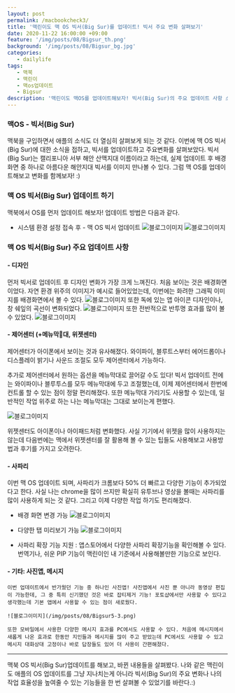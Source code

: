 ```yaml
---
layout: post
permalink: /macbookcheck3/
title: '맥린이도 맥 OS 빅서(Big Sur)를 업데이트! 빅서 주요 변화 살펴보기'
date: 2020-11-22 16:00:00 +09:00
feature: '/img/posts/08/Bigsur_th.png'
background: '/img/posts/08/Bigsur_bg.jpg'
categories:
   - dailylife
tags:
   - 맥북
   - 맥린이
   - 맥os업데이트
   - Bigsur
description: '맥린이도 맥OS를 업데이트해보자! 빅서(Big Sur)의 주요 업데이트 사항 소개'
---
```

### 맥OS - 빅서(Big Sur)

맥북을 구입하면서 애플의 소식도 더 열심히 살펴보게 되는 것 같다. 이번에 맥 OS 빅서(Big Sur)에 대한 소식을 접하고, 빅서를 업데이트하고 주요변화를 살펴보았다.
빅서(Big Sur)는 캘리포니아 서부 해안 산맥지대 이름이라고 하는데, 실제 업데이트 후 배경화면 중 하나로 아름다운 해안지대 빅서를 이미지 만나볼 수 있다. 그럼 맥 OS를 업데이트해보고 변화를 함께보자! :)


### 맥 OS 빅서(Big Sur) 업데이트 하기

맥북에서 OS를 먼저 업데이트 해보자! 업데이트 방법은 다음과 같다.
- 시스템 환경 설정 접속 후 - 맥 OS 빅서 업데이트
  ![블로그이미지](/img/posts/08/Bigsur1-1.png)
  ![블로그이미지](/img/posts/08/Bigsur1-2.png)  

### 맥 OS 빅서(Big Sur) 주요 업데이트 사항

#### - 디자인

  먼저 빅서로 업데이트 후 디자인 변화가 가장 크게 느껴진다. 처음 보이는 것은 배경화면이었다. 자연 환경 위주의 이미지가 예시로 들어있었는데, 이번에는 화려한 그래픽 이미지를 배경화면에서 볼 수 있다.
  ![블로그이미지](/img/posts/08/Bigsur2-1.png)
  또한 독에 있는 앱 아이콘 디자인이나, 창 쉐잎의 곡선이 변화되었다.
  ![블로그이미지](/img/posts/08/Bigsur2-3.png)
  또한 전반적으로 반투명 효과를 많이 볼 수 있었다.
  ![블로그이미지](/img/posts/08/Bigsur2-2.png)


#### - 제어센터 (+메뉴막대, 위젯센터)
  제어센터가 아이폰에서 보이는 것과 유사해졌다. 와이파이, 블루트스부터 에어드롭이나 디스플레이 밝기나 사운드 조절도 모두 제어센터에서 가능하다.

  추가로 제어센터에서 원하는 옵션을 메뉴막대로 끌어갈 수도 있다! 빅서 업데이트 전에는 와이파이나 블루투스를 모두 메뉴막대에 두고 조절했는데, 이제 제어센터에서 한번에 컨트롤 할 수 있는 점이 정말 편리해졌다. 또한 메뉴막대 가리기도 사용할 수 있는데, 일반적인 작업 위주로 하는 나는 메뉴막대는 그대로 보이는게 편했다.

  ![블로그이미지](/img/posts/08/Bigsur3-1.png)

  위젯센터도 아이폰이나 아이패드처럼 변화했다. 사실 기기에서 위젯을 많이 사용하지는 않는데 다음번에는 맥에서 위젯센터를 잘 활용해 볼 수 있는 팁들도 사용해보고 사용방법과 후기를 가지고 오려한다.


#### - 사파리
  이번 맥 OS 업데이트 되며, 사파리가 크롬보다 50% 더 빠르고 다양한 기능이 추가되었다고 한다. 사실 나는 chrome을 많이 쓰지만 확실히 유투브나 영상을 볼때는 사파리를 많이 사용하게 되는 것 같다. 그리고 이제 다양한 작업 하기도 편리해졌다.

  * 배경 화면 변경 가능
  ![블로그이미지](/img/posts/08/Bigsur4-1.png)

  * 다양한 탭 미리보기 가능
  ![블로그이미지](/img/posts/08/Bigsur4-2.png)

  * 사파리 확장 기능 지원
    : 앱스토어에서 다양한 사파리 확장기능을 확인해볼 수 있다. 번역기나, 쉬운 PIP 기능이 맥린이인 내 기준에서 사용해볼만한 기능으로 보인다.


#### - 기타: 사진앱, 메시지
    이번 업데이트에서 반가웠던 기능 중 하나인 사진앱! 사진앱에서 사진 뿐 아니라 동영상 편집이 가능한데, 그 중 특히 신기했던 것은 바로 잡티제거 기능! 포토샵에서만 사용할 수 있다고 생각했는데 기본 앱에서 사용할 수 있는 점이 새로웠다.

    ![블로그이미지](/img/posts/08/Bigsur5-3.png)

    또한 모바일에서 사용한 다양한 메시지 효과를 PC에서도 사용할 수 있다. 처음에 메시지에서 새롭게 나온 효과로 한동안 지인들과 메시지를 많이 주고 받았는데 PC에서도 사용할 수 있고 메시지 대화상대 고정이나 바로 답장들도 있어 더 사용이 간편해졌다.


***
맥북 OS 빅서(Big Sur)업데이트를 해보고, 바뀐 내용들을 살펴봤다. 나와 같은 맥린이도 애플의 OS 업데이트를 그냥 지나치는게 아니라 빅서(Big Sur)의 주요 변화나 나의 작업 효율성을 높여줄 수 있는 기능들을 한 번 살펴볼 수 있었기를 바란다.:)
